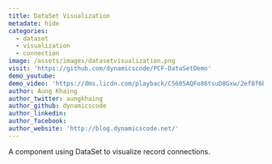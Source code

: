 ```yaml
---
title: DataSet Visualization 
metadate: hide
categories:
  - dataset
  - visualization
  - connection
image: /assets/images/datasetvisualization.png
visit: 'https://github.com/dynamicscode/PCF-DataSetDemo'
demo_youtube:
demo_video: 'https://dms.licdn.com/playback/C5605AQFo86tsuD8Gxw/2ef8f6b4927a4759b409b23e1a073b99/feedshare-mp4_3300-captions-thumbnails/1507940147251-drlcss?e=1558663200&v=beta&t=bXdjTq3NerW7cX27oNmhie8bs9aj371uUr90dCm2ZPo'
author: Aung Khaing
author_twitter: aungkhaing
author_github: dynamicscode
author_linkedin: 
author_facebook:
author_website: 'http://blog.dynamicscode.net/'
---
```


A component using DataSet to visualize record connections.
